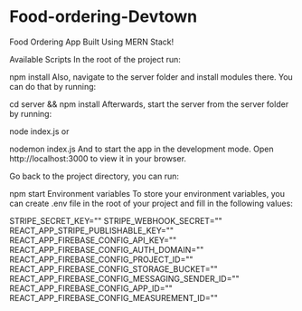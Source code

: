 # Food-ordering-Devtown
 
Food Ordering App Built Using MERN Stack!

Available Scripts
In the root of the project run:

npm install
Also, navigate to the server folder and install modules there. You can do that by running:

cd server && npm install
Afterwards, start the server from the server folder by running:

node index.js
or

nodemon index.js
And to start the app in the development mode.
Open http://localhost:3000 to view it in your browser.

Go back to the project directory, you can run:

npm start
Environment variables
To store your environment variables, you can create .env file in the root of your project and fill in the following values:

STRIPE_SECRET_KEY=""
STRIPE_WEBHOOK_SECRET=""
REACT_APP_STRIPE_PUBLISHABLE_KEY=""
REACT_APP_FIREBASE_CONFIG_API_KEY=""
REACT_APP_FIREBASE_CONFIG_AUTH_DOMAIN=""
REACT_APP_FIREBASE_CONFIG_PROJECT_ID=""
REACT_APP_FIREBASE_CONFIG_STORAGE_BUCKET=""
REACT_APP_FIREBASE_CONFIG_MESSAGING_SENDER_ID=""
REACT_APP_FIREBASE_CONFIG_APP_ID=""
REACT_APP_FIREBASE_CONFIG_MEASUREMENT_ID=""
